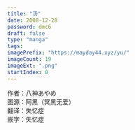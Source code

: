 ```yaml
---
title: "汤"
date: 2008-12-28
password: dmc6
draft: false
type: "manga"
tags:
imagePrefix: "https://mayday44.xyz/yu/"  
imageCount: 19
imageExt: ".png" 
startIndex: 0
---
```

作者：八神あやめ  
图源：阿黑（冥黑无爱）  
翻译：失忆症  
嵌字：失忆症
